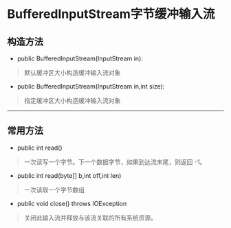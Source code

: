 # BufferedInputStream字节缓冲输入流

## 构造方法
* public BufferedInputStream(InputStream in):
> 默认缓冲区大小构造缓冲输入流对象

* public BufferedInputStream(InputStream in,int size):
> 指定缓冲区大小构造缓冲输入流对象
***

## 常用方法

* public int read()
> 一次读写一个字节。下一个数据字节，如果到达流末尾，则返回 -1。

* public int read(byte[] b,int off,int len)
> 一次读取一个字节数组

* public void close() throws IOException
> 关闭此输入流并释放与该流关联的所有系统资源。